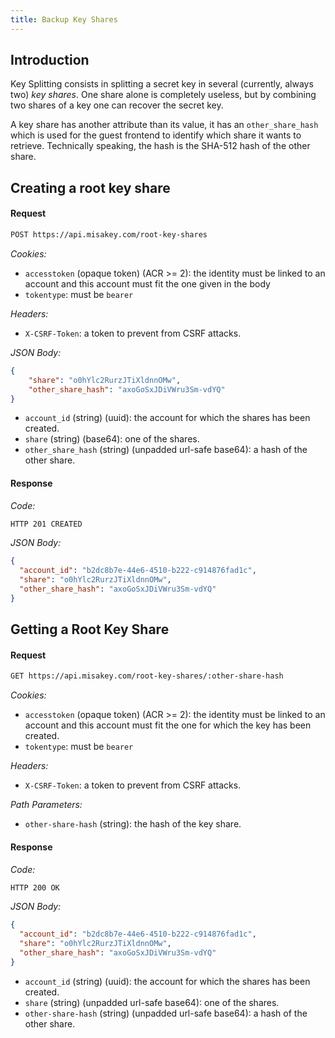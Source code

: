 ```yaml
---
title: Backup Key Shares
---
```


## Introduction

Key Splitting consists in splitting a secret key in several (currently, always two) *key shares*.
One share alone is completely useless, but by combining two shares of a key one can recover the secret key.

A key share has another attribute than its value,
it has an `other_share_hash` which is used for the guest frontend to identify which share it wants to retrieve.
Technically speaking, the hash is the SHA-512 hash of the other share.

## Creating a root key share

#### Request

```bash
POST https://api.misakey.com/root-key-shares
```

_Cookies:_
- `accesstoken` (opaque token) (ACR >= 2): the identity must be linked to an account and this account must fit the one given in the body
- `tokentype`: must be `bearer`

_Headers:_
- `X-CSRF-Token`: a token to prevent from CSRF attacks.

_JSON Body:_
```json
{
    "share": "o0hYlc2RurzJTiXldnnOMw",
    "other_share_hash": "axoGoSxJDiVWru3Sm-vdYQ"
}
```

- `account_id` (string) (uuid): the account for which the shares has been created.
- `share` (string) (base64): one of the shares.
- `other_share_hash` (string) (unpadded url-safe base64): a hash of the other share.

#### Response

_Code:_
```bash
HTTP 201 CREATED
```

_JSON Body:_
```json
{
  "account_id": "b2dc8b7e-44e6-4510-b222-c914876fad1c",
  "share": "o0hYlc2RurzJTiXldnnOMw",
  "other_share_hash": "axoGoSxJDiVWru3Sm-vdYQ"
}
```

## Getting a Root Key Share

#### Request

```bash
GET https://api.misakey.com/root-key-shares/:other-share-hash
```

_Cookies:_
- `accesstoken` (opaque token) (ACR >= 2): the identity must be linked to an account and this account must fit the one for which the key has been created.
- `tokentype`: must be `bearer`

_Headers:_
- `X-CSRF-Token`: a token to prevent from CSRF attacks.

_Path Parameters:_
- `other-share-hash` (string): the hash of the key share.


#### Response

_Code:_
```bash
HTTP 200 OK
```

_JSON Body:_
```json
{
  "account_id": "b2dc8b7e-44e6-4510-b222-c914876fad1c",
  "share": "o0hYlc2RurzJTiXldnnOMw",
  "other_share_hash": "axoGoSxJDiVWru3Sm-vdYQ"
}
```

- `account_id` (string) (uuid): the account for which the shares has been created.
- `share` (string) (unpadded url-safe base64): one of the shares.
- `other-share-hash` (string) (unpadded url-safe base64): a hash of the other share.
